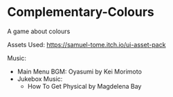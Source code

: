 # Complementary-Colours
A game about colours

Assets Used: 
https://samuel-tome.itch.io/ui-asset-pack

Music: 
* Main Menu BGM: Oyasumi by Kei Morimoto
* Jukebox Music:
  *  How To Get Physical by Magdelena Bay
